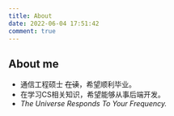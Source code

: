 ```yaml
---
title: About
date: 2022-06-04 17:51:42
comment: true
---
```

## About me

- 通信工程硕士<span class ="hint"> <del class="text-gray-300">在读</del></span>，希望顺利毕业。
- 在学习CS相关知识，希望能够从事后端开发。
- *The Universe Responds To Your Frequency.*


<style>
    #test {
        width: auto;
        height: auto;
        overflow: hidden !important; 
      }
    #my-tags mark {
    position: initial!important;
    }
</style>
<div id="test"></div>
<script src="/js/tags-wall.js"></script>
<script>
	Tags({
	style: {
	fn: Style1,
	title: '是小菜啊',
	animation: 0,
	scale: 0.48,
	randomScoreIfNoSetting: 1 // 如果是1，则如果未设置标签大小那么随机设置一个大小；否则使用默认大小5
  },
  text: `
  偶尔读书/10/关于我/https:&#47;&#47;shixiaocaia.fun/books&#47
  有时电影/10/关于我/https:&#47;&#47;shixiaocaia.fun/movies&#47
  天天学习/10/关于我/https:&#47;&#47;docsify.shixiaocaia.fun&#47
  人生最优体验/8/关于我
  没怎么运动/8/关于我
  很少社交/8/关于我
  情绪表达者/7/关于我
  天天炫饭/8/关于我
  盐纠生/6/关于我
  双人成行/5/game
  杀戮尖塔/5/game
  地平线4/5/game
  坂本龙一/7/是爱好
  Hello world/8/是爱好
  Cooking/8/是爱好
  谐星聊天会/8/podcast/
  阿弥晚安/8/podcast
  八分/7/podcast
  肥话连篇/8/podcast
  `,
  rootDOM: document.getElementById('test')
})
</script>




